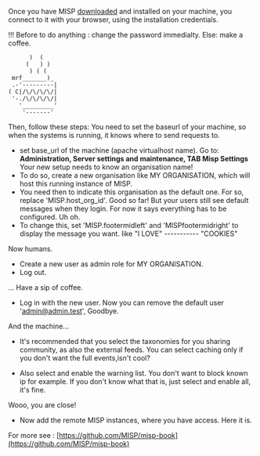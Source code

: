 Once you have MISP [downloaded](https://www.misp-project.org/download/) and installed on your machine, you connect to it with your browser, using the installation credentials.

!!!
Before to do anything : change the password immedialty.
Else: make a coffee.

~~~~
      )  (
     (   ) )
      ) ( (
 mrf_______)_
 .-'---------|  
( C|/\/\/\/\/|
 '-./\/\/\/\/|
   '_________'
    '-------'
~~~~
    
Then, follow these steps:
You need to set the baseurl of your machine, so when the systems is running, it knows where to send requests to.
  - set base_url of the machine (apache virtualhost name). Go to: **Administration, Server settings and maintenance, TAB Misp Settings**
Your new setup needs to know an organisation name!
  - To do so, create a new organisation like MY ORGANISATION, which will host this running instance of MISP.
  - You need then to indicate this organisation as the default one. For so, replace 'MISP.host_org_id'.
Good so far!
But your users still see default messages when they login. For now it says everything has to be configured. Uh oh. 
  - To change this, set 'MISP.footermidleft' and 'MISPfootermidright' to display the message you want. like "I LOVE" ----------- "COOKIES" 
  
Now humans. 
  - Create a new user as admin role for MY ORGANISATION.
  - Log out.

... Have a sip of coffee.
  - Log in with the new user. Now you can remove the default user 'admin@admin.test', Goodbye.

And the machine...
  - It's recommended that you select the taxonomies for you sharing community, as also the external feeds. You can select caching only if you don't want the full events,isn't cool?

  - Also select and enable the warning list. You don't want to block known ip for example. If you don't know what that is, just select and enable all, it's fine.

Wooo, you are close!
  - Now add the remote MISP instances, where you have access.
Here it is.

For more see : [https://github.com/MISP/misp-book](https://github.com/MISP/misp-book)


